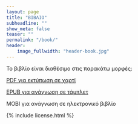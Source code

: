 ```yaml
---
layout: page
title: "ΒΙΒΛΙΟ"
subheadline: ""
show_meta: false
teaser: ""
permalink: "/book/"
header:
    image_fullwidth: "header-book.jpg"
---
```


Το βιβλίο είναι διαθέσιμο στις παρακάτω μορφές:

[PDF για εκτύπωση σε χαρτί](http://www.pibook.gr/download/pi.pdf)

[EPUB για ανάγνωση σε τάμπλετ](http://www.pibook.gr/download/pi.epub)

MOBI για ανάγνωση σε ηλεκτρονικό βιβλίο

{% include license.html %}
